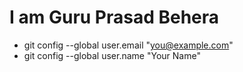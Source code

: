 # I am Guru Prasad Behera


- git config --global user.email "you@example.com"
- git config --global user.name "Your Name"